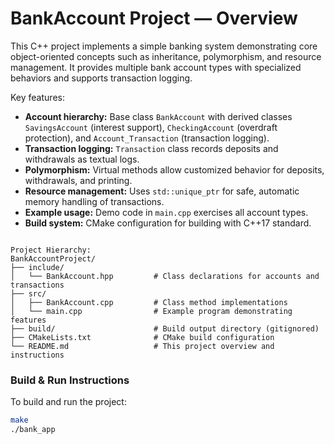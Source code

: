 # BankAccount Project — Overview

This C++ project implements a simple banking system demonstrating core object-oriented concepts such as inheritance, polymorphism, and resource management. It provides multiple bank account types with specialized behaviors and supports transaction logging.

Key features:

- **Account hierarchy:** Base class `BankAccount` with derived classes `SavingsAccount` (interest support), `CheckingAccount` (overdraft protection), and `Account_Transaction` (transaction logging).
- **Transaction logging:** `Transaction` class records deposits and withdrawals as textual logs.
- **Polymorphism:** Virtual methods allow customized behavior for deposits, withdrawals, and printing.
- **Resource management:** Uses `std::unique_ptr` for safe, automatic memory handling of transactions.
- **Example usage:** Demo code in `main.cpp` exercises all account types.
- **Build system:** CMake configuration for building with C++17 standard.

```

Project Hierarchy:  
BankAccountProject/  
├── include/  
│   └── BankAccount.hpp         # Class declarations for accounts and transactions  
├── src/  
│   ├── BankAccount.cpp         # Class method implementations  
│   └── main.cpp                # Example program demonstrating features  
├── build/                      # Build output directory (gitignored)  
├── CMakeLists.txt              # CMake build configuration  
└── README.md                   # This project overview and instructions  

```

### Build & Run Instructions

To build and run the project:

```bash
make
./bank_app

